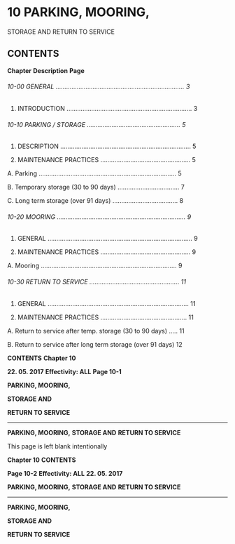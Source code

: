 # 10 PARKING, MOORING,
 STORAGE AND RETURN
 TO SERVICE

## CONTENTS

**Chapter** **Description** **Page**

###### 10-00 GENERAL ......................................................................... 3

1. INTRODUCTION ....................................................................... 3

###### 10-10 PARKING / STORAGE ..................................................... 5

1. DESCRIPTION .......................................................................... 5

2. MAINTENANCE PRACTICES ................................................... 5

A. Parking .............................................................................. 5

B. Temporary storage (30 to 90 days) ................................... 7

C. Long term storage (over 91 days) ..................................... 8

###### 10-20 MOORING ......................................................................... 9

1. GENERAL .................................................................................. 9

2. MAINTENANCE PRACTICES ................................................... 9

A. Mooring ............................................................................. 9

###### 10-30 RETURN TO SERVICE ................................................... 11

1. GENERAL ................................................................................ 11

2. MAINTENANCE PRACTICES ................................................. 11

A. Return to service after temp. storage (30 to 90 days) ..... 11

B. Return to service after long term storage (over 91 days) 12

**CONTENTS** **Chapter 10**

**22. 05. 2017** **Effectivity: ALL** **Page 10-1**


**PARKING, MOORING,**

**STORAGE AND**

**RETURN TO SERVICE**


-----

**PARKING, MOORING,**
**STORAGE AND**
**RETURN TO SERVICE**

This page is left blank intentionally

**Chapter 10** **CONTENTS**

**Page 10-2** **Effectivity: ALL** **22. 05. 2017**


**PARKING, MOORING,**
**STORAGE AND**
**RETURN TO SERVICE**


-----

**PARKING, MOORING,**

**STORAGE AND**

**RETURN TO SERVICE**

